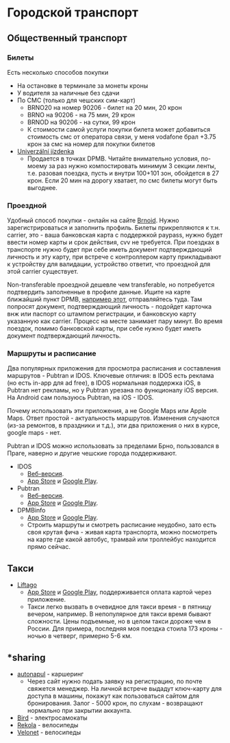 # Городской транспорт
## Общественный транспорт
### Билеты
Есть несколько способов покупки
* На остановке в терминале за монеты кроны
* У водителя за наличные без сдачи
* По СМС (только для чешских сим-карт)
  * BRNO20 на номер 90206 - билет на 20 мин, 20 крон
  * BRNO на 90206 - на 75 мин, 29 крон
  * BRNOD на 90206 - на сутки, 99 крон
  * К стоимости самой услуги покупки билета может добавиться стоимость смс от оператора связи, у меня vodafone брал +3.75 крон за смс на номер для покупки билетов
* [Univerzální jízdenka](https://www.idsjmk.cz/univerzalni.aspx)
  * Продается в точках DPMB. Читайте внимательно условия, по-моему за раз нужно компостировать минимум 3 секции ленты, т.е. разовая поездка, пусть и внутри 100+101 зон, обойдется в 27 крон. Если 20 мин на дорогу хватает, по смс билеты могут быть выгоднее.

### Проездной
Удобный способ покупки - онлайн на сайте [Brnoid](https://www.brnoid.cz/). Нужно зарегистрироваться и заполнить профиль. Билеты прикрепляются к т.н. carrier, это - ваша банковская карта с поддержкой paypass, нужно будет ввести номер карты и срок действия, cvv не требуется. При поездках в транспорте нужно будет при себе иметь документ подтверждающий личность и эту карту, при встрече с контроллером карту прикладывают к устройству для валидации, устройство ответит, что проездной для этой carrier существует.

Non-transferable проездной дешевле чем transferable, но потребуется подтвердить заполненные в профиле данные. Ищите на карте ближайший пункт DPMB, [например этот](https://goo.gl/maps/fFZcC2LZvCnNLmmo7), отправляйтесь туда. Там попросят документ, подтверждающий личность - подойдет карточка внж или паспорт со штампом регистрации, и банковскую карту указанную как carrier. Процесс на месте занимает пару минут. Во время поездок, помимо банковской карты, при себе нужно будет иметь документ подтверждающий личность.

### Маршруты и расписание
Два популярных приложения для просмотра расписания и составления маршрутов - Pubtran и IDOS. Ключевые отличия: в IDOS есть реклама (но есть in-app для ad free), в IDOS нормальная поддержка iOS, в Pubtran нет рекламы, но у Pubtran урезана по функционалу iOS версия. На Android сам пользуюсь Pubtran, на iOS - IDOS.

Почему использовать эти приложения, а не Google Maps или Apple Maps. Ответ простой - актуальность маршрутов. Изменения случаются (из-за ремонтов, в праздники и т.д.), эти два приложения о них в курсе, google maps - нет.

Pubtran и IDOS можно использовать за пределами Брно, пользовался в Праге, наверно и другие чешские города поддерживают.

* IDOS
  * [Веб-версия](https://jizdnirady.idnes.cz).
  * [App Store](https://apps.apple.com/us/app/j%C3%ADzdn%C3%AD-%C5%99%C3%A1dy-idos/id473503749) и [Google Play](https://play.google.com/store/apps/details?id=cz.mafra.jizdnirady).
* Pubtran
  * [Веб-версия](https://www.seznam.cz/jizdnirady/).
  * [App Store](https://apps.apple.com/us/app/j%C3%ADzdn%C3%AD-%C5%99%C3%A1dy-seznam-cz/id1005549504) и [Google Play](https://play.google.com/store/apps/details?id=cz.fhejl.pubtran).
* DPMBinfo
  * [App Store](https://apps.apple.com/us/app/dpmbinfo/id1269475431) и [Google Play](https://play.google.com/store/apps/details?id=cz.dpmb.dpmbinfo).
  * Строить маршруты и смотреть расписание неудобно, зато есть своя крутая фича - живая карта транспорта, можно посмотреть на карте где какой автобус, трамвай или троллейбус находится прямо сейчас.

## Такси
* [Liftago](https://www.liftago.com/)
  * [App Store](https://apps.apple.com/us/app/liftago/id633928711) и [Google Play](https://play.google.com/store/apps/details?id=com.adleritech.app.liftago.passenger), поддерживается оплата картой через приложение.
  * Такси легко вызвать в очевидное для такси время - в пятницу вечером, например. В непопулярное для такси время бывают сложности. Цены подъемные, но в целом такси дороже чем в России. Для примера, последняя моя поездка стоила 173 кроны - ночью в четверг, примерно 5-6 км.

## \*sharing
* [autonapul](https://www.autonapul.cz/en/) - каршеринг
  * Через сайт нужно подать заявку на регистрацию, по почте свяжется менеджер. На личной встрече выдадут ключ-карту для доступа в машины, покажут как пользоваться сайтом для бронирования. Залог - 5000 крон, по слухам - возвращают нормально при закрытии аккаунта.
* [Bird](https://www.bird.co) - электросамокаты
* [Rekola](https://www.rekola.cz/en/) - велосипеды
* [Velonet](https://en.brno.velonet.cz/) - велосипеды

